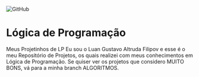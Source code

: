 ![GitHub](https://img.shields.io/github/license/luangustavofilipov/logicadeprogramacao)
# Lógica de Programação
 Meus Projetinhos de LP
Eu sou o Luan Gustavo Altruda Filipov e esse é o meu Repositório de Projetos, os quais realizei com meus conhecimentos em Lógica de Programação.
Se quiser ver os projetos que considero MUITO BONS, vá para a minha branch ALGORITMOS.
